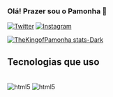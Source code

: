 
### Olá! Prazer sou o Pamonha 🤟

[![Twitter](https://img.shields.io/badge/Twitter-1DA1F2?style=for-the-badge&logo=twitter&logoColor=white)](https://twitter.com/pamonhakingg)  [![Instagram](https://img.shields.io/badge/Instagram-E4405F?style=for-the-badge&logo=instagram&logoColor=white)](https://www.instagram.com/pamonhaking/)

[![TheKingofPamonha stats-Dark](https://github-readme-stats.vercel.app/api?username=thekingofpamonha&show_icons=true&theme=dark#gh-dark-mode-only)](https://github.com/anuraghazra/github-readme-stats#gh-dark-mode-only)


## Tecnologias que uso


<div style="display: inline_block"><br/>
    <img align="center" alt="html5" src="https://img.shields.io/badge/HTML-239120?style=for-the-badge&logo=html5&logoColor=white">
    <img align="center" alt="html5" src="https://img.shields.io/badge/CSS-239120?&style=for-the-badge&logo=css3&logoColor=white">
</div>
